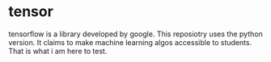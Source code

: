 # tensor
tensorflow is a library developed by google. This reposiotry uses the python version. It claims to make machine learning algos
accessible to students. That is what i am here to test.
